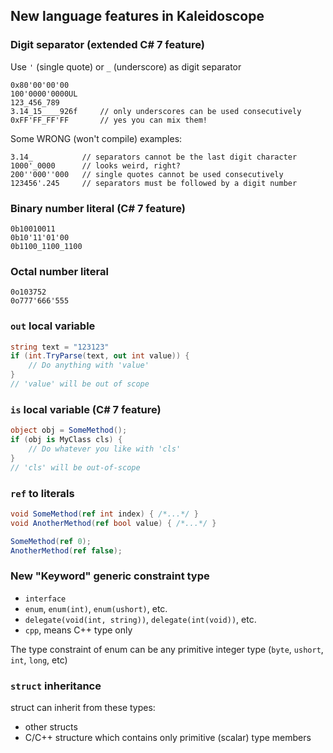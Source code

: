 ﻿## New language features in Kaleidoscope

### Digit separator (extended C# 7 feature)
Use `'` (single quote) or `_` (underscore) as digit separator

```
0x80'00'00'00
100'0000'0000UL
123_456_789
3.14_15____926f     // only underscores can be used consecutively
0xFF'FF_FF'FF       // yes you can mix them!
```

Some WRONG (won't compile) examples:
```
3.14_           // separators cannot be the last digit character
1000'_0000      // looks weird, right?
200''000''000   // single quotes cannot be used consecutively
123456'.245     // separators must be followed by a digit number
```

### Binary number literal (C# 7 feature)
```
0b10010011
0b10'11'01'00
0b1100_1100_1100
```

### Octal number literal
```
0o103752
0o777'666'555
```

### `out` local variable
```C#
string text = "123123"
if (int.TryParse(text, out int value)) {
    // Do anything with 'value'
}
// 'value' will be out of scope
```

### `is` local variable (C# 7 feature)
```C#
object obj = SomeMethod();
if (obj is MyClass cls) {
    // Do whatever you like with 'cls'
}
// 'cls' will be out-of-scope
```

### `ref` to literals
```C#
void SomeMethod(ref int index) { /*...*/ }
void AnotherMethod(ref bool value) { /*...*/ }

SomeMethod(ref 0);
AnotherMethod(ref false);
```

### New "Keyword" generic constraint type
- `interface`
- `enum`, `enum(int)`, `enum(ushort)`, etc.
- `delegate(void(int, string))`, `delegate(int(void))`, etc.
- `cpp`, means C++ type only

The type constraint of enum can be any primitive integer type (`byte`, `ushort`, `int`, `long`, etc)

### `struct` inheritance
struct can inherit from these types:

- other structs
- C/C++ structure which contains only primitive (scalar) type members
